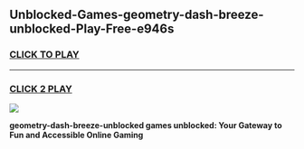 
## Unblocked-Games-geometry-dash-breeze-unblocked-Play-Free-e946s
<h3>
<a href="https://premium76.site?title=geometry-dash-breeze-unblocked&ref=23A">CLICK TO PLAY</a></h3>
<hr>

<h3>
<a href="https://premium76.site?title=geometry-dash-breeze-unblocked&ref=23A">CLICK 2 PLAY</a>
  
</h3>

<a href="https://premium76.site?title=geometry-dash-breeze-unblocked&ref=23A"><img src="https://clearcache.store/games.png"></a>


**geometry-dash-breeze-unblocked games unblocked: Your Gateway to Fun and Accessible Online Gaming**
